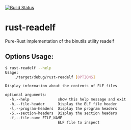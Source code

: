 [![Build Status](https://travis-ci.org/cole14/rust-readelf.svg?branch=master)](https://travis-ci.org/cole14/rust-readelf)

# rust-readelf
Pure-Rust implementation of the binutils utility readelf

## Options Usage:
```sh
$ rust-readelf --help
Usage:
    ./target/debug/rust-readelf [OPTIONS]

Display information about the contents of ELF files

optional arguments:
  -h,--help             show this help message and exit
  -h,--file-header      Display the ELF file header
  -l,--program-headers  Display the program headers
  -S,--section-headers  Display the section headers
  -f,--file-name FILE_NAME
                        ELF file to inspect
```

